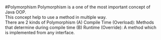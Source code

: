 #Polymorphism
Polymorphism is a one of the most important concept of Java OOP.<br>
This concept help to use a method in multiple way.<br>
There are 2 kinds of Polymorphism 
(A) Compile Time (Overload): Methods that determine during compile time 
(B) Runtime (Override): A method which is implemented from any interface.
